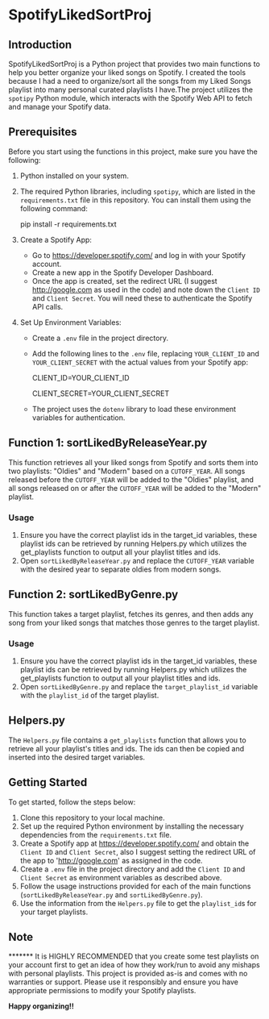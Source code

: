 # SpotifyLikedSortProj

## Introduction

SpotifyLikedSortProj is a Python project that provides two main functions to help you better organize your liked songs on Spotify. I created the tools because I had a need to organize/sort all the songs from my Liked Songs playlist into many personal curated playlists I have.The project utilizes the `spotipy` Python module, which interacts with the Spotify Web API to fetch and manage your Spotify data.

## Prerequisites

Before you start using the functions in this project, make sure you have the following:

1. Python installed on your system.
2. The required Python libraries, including `spotipy`, which are listed in the `requirements.txt` file in this repository. You can install them using the following command:
   
   pip install -r requirements.txt
   

3. Create a Spotify App:
   - Go to https://developer.spotify.com/ and log in with your Spotify account.
   - Create a new app in the Spotify Developer Dashboard.
   - Once the app is created, set the redirect URL (I suggest http://google.com as used in the code) and note down the `Client ID` and `Client Secret`. You will need these to authenticate the Spotify API calls.

4. Set Up Environment Variables:
   - Create a `.env` file in the project directory.
   - Add the following lines to the `.env` file, replacing `YOUR_CLIENT_ID` and `YOUR_CLIENT_SECRET` with the actual values from your Spotify app:
     
     CLIENT_ID=YOUR_CLIENT_ID
  
     
     CLIENT_SECRET=YOUR_CLIENT_SECRET
     
   - The project uses the `dotenv` library to load these environment variables for authentication.

## Function 1: sortLikedByReleaseYear.py

This function retrieves all your liked songs from Spotify and sorts them into two playlists: "Oldies" and "Modern" based on a `CUTOFF_YEAR`. All songs released before the `CUTOFF_YEAR` will be added to the "Oldies" playlist, and all songs released on or after the `CUTOFF_YEAR` will be added to the "Modern" playlist.

### Usage

1. Ensure you have the correct playlist ids in the target_id variables, these playlist ids can be retrieved by running Helpers.py which utilizes the get_playlists function to output all your playlist titles and ids.
2. Open `sortLikedByReleaseYear.py` and replace the `CUTOFF_YEAR` variable with the desired year to separate oldies from modern songs.

## Function 2: sortLikedByGenre.py

This function takes a target playlist, fetches its genres, and then adds any song from your liked songs that matches those genres to the target playlist.

### Usage

1. Ensure you have the correct playlist ids in the target_id variables, these playlist ids can be retrieved by running Helpers.py which utilizes the get_playlists function to output all your playlist titles and ids.
2. Open `sortLikedByGenre.py` and replace the `target_playlist_id` variable with the `playlist_id` of the target playlist.

## Helpers.py

The `Helpers.py` file contains a `get_playlists` function that allows you to retrieve all your playlist's titles and ids. The ids can then be copied and inserted into the desired target variables.

## Getting Started

To get started, follow the steps below:

1. Clone this repository to your local machine.
2. Set up the required Python environment by installing the necessary dependencies from the `requirements.txt` file.
3. Create a Spotify app at https://developer.spotify.com/ and obtain the `Client ID` and `Client Secret`, also I suggest setting the redirect URL of the app to 'http://google.com' as assigned in the code.
4. Create a `.env` file in the project directory and add the `Client ID` and `Client Secret` as environment variables as described above.
5. Follow the usage instructions provided for each of the main functions (`sortLikedByReleaseYear.py` and `sortLikedByGenre.py`).
6. Use the information from the `Helpers.py` file to get the `playlist_id`s for your target playlists.

## Note
******* It is HIGHLY RECOMMENDED that you create some test playlists on your account first to get an idea of how they work/run to avoid any mishaps with personal playlists.
This project is provided as-is and comes with no warranties or support. Please use it responsibly and ensure you have appropriate permissions to modify your Spotify playlists.

**Happy organizing!!**